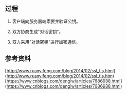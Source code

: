 ## 过程
1. 客户端向服务器端索要并验证公钥。

2. 双方协商生成"对话密钥"。

3. 双方采用"对话密钥"进行加密通信。


## 参考资料
[http://www.ruanyifeng.com/blog/2014/02/ssl_tls.html](http://www.ruanyifeng.com/blog/2014/02/ssl_tls.htm)
[https://www.cnblogs.com/denglw/articles/7686988.html](https://www.cnblogs.com/denglw/articles/7686988.html)
